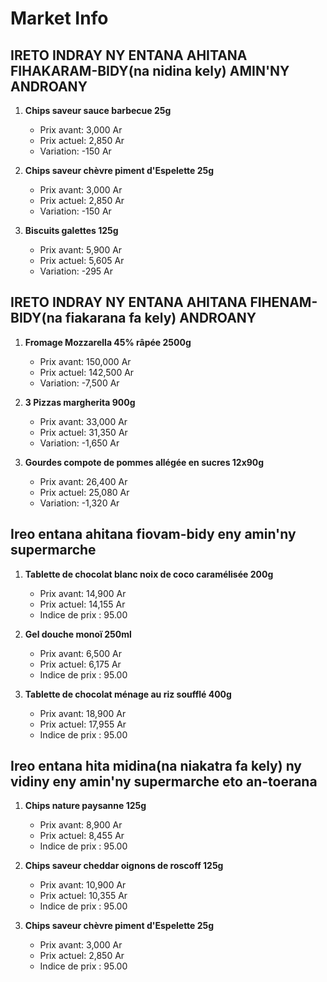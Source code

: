 # Market Info

## IRETO INDRAY NY ENTANA AHITANA FIHAKARAM-BIDY(na nidina kely) AMIN'NY ANDROANY

1. **Chips saveur sauce barbecue 25g**
   - Prix avant: 3,000 Ar
   - Prix actuel: 2,850 Ar
   - Variation: -150 Ar

2. **Chips saveur chèvre piment d'Espelette 25g**
   - Prix avant: 3,000 Ar
   - Prix actuel: 2,850 Ar
   - Variation: -150 Ar

3. **Biscuits galettes 125g**
   - Prix avant: 5,900 Ar
   - Prix actuel: 5,605 Ar
   - Variation: -295 Ar

## IRETO INDRAY NY ENTANA AHITANA FIHENAM-BIDY(na fiakarana fa kely) ANDROANY

1. **Fromage Mozzarella 45% râpée 2500g**
   - Prix avant: 150,000 Ar
   - Prix actuel: 142,500 Ar
   - Variation: -7,500 Ar

2. **3 Pizzas margherita 900g**
   - Prix avant: 33,000 Ar
   - Prix actuel: 31,350 Ar
   - Variation: -1,650 Ar

3. **Gourdes compote de pommes allégée en sucres 12x90g**
   - Prix avant: 26,400 Ar
   - Prix actuel: 25,080 Ar
   - Variation: -1,320 Ar

## Ireo entana ahitana fiovam-bidy eny amin'ny supermarche

1. **Tablette de chocolat blanc noix de coco caramélisée 200g**
   - Prix avant: 14,900 Ar
   - Prix actuel: 14,155 Ar
   - Indice de prix : 95.00

2. **Gel douche monoï 250ml**
   - Prix avant: 6,500 Ar
   - Prix actuel: 6,175 Ar
   - Indice de prix : 95.00

3. **Tablette de chocolat  ménage au riz soufflé 400g**
   - Prix avant: 18,900 Ar
   - Prix actuel: 17,955 Ar
   - Indice de prix : 95.00

## Ireo entana hita midina(na niakatra fa kely) ny vidiny eny amin'ny supermarche eto an-toerana

1. **Chips nature paysanne 125g**
   - Prix avant: 8,900 Ar
   - Prix actuel: 8,455 Ar
   - Indice de prix : 95.00

2. **Chips saveur cheddar oignons de roscoff 125g**
   - Prix avant: 10,900 Ar
   - Prix actuel: 10,355 Ar
   - Indice de prix : 95.00

3. **Chips saveur chèvre piment d'Espelette 25g**
   - Prix avant: 3,000 Ar
   - Prix actuel: 2,850 Ar
   - Indice de prix : 95.00

